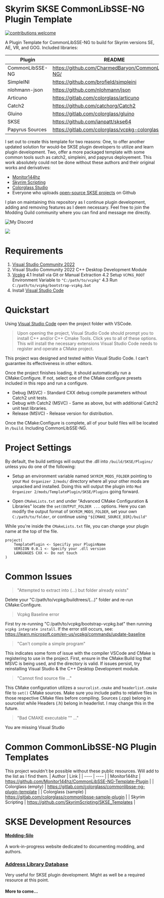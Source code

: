 # Skyrim SKSE CommonLibSSE-NG Plugin Template
[![contributions welcome](https://img.shields.io/badge/contributions-welcome-brightgreen.svg?style=flat)](https://github.com/Patchu1i/CommonLibSSE-NG-Template-Plugin/issues)

A Plugin Template for CommonLibSSE-NG to build for Skyrim versions SE, AE, VR, and GOG. Included libraries:

| Plugin | README |
| ------ | ------ |
| CommonLibSSE-NG | https://github.com/CharmedBaryon/CommonLibSSE-NG/ |
| SimpleINI | https://github.com/brofield/simpleini |
| nlohmann-json | https://github.com/nlohmann/json |
| Articuno | https://gitlab.com/colorglass/articuno |
| Catch2 | https://github.com/catchorg/Catch2 |
| Gluino | https://gitlab.com/colorglass/gluino |
| SKSE | https://github.com/ianpatt/skse64 |
| Papyrus Sources | https://gitlab.com/colorglass/vcpkg-colorglass | 

I set out to create this template for two reasons: One, to offer another updated solution for would-be SKSE plugin developers to utilize and learn plugin development. Two, offer a more packaged template with some common tools such as catch2, simpleini, and papyrus deployement. This work absolutely could not be done without these authors and their original works and derivatives:

* [Monitor144hz](https://github.com/Monitor144hz)
* [Skyrim Scripting](https://github.com/SkyrimScripting)
* [Colorglass Studio](https://gitlab.com/colorglass)
* Everyone who uploads [open-source SKSE projects](https://github.com/search?q=commonlibsse-ng&type=repositories) on Github

I plan on maintaining this repository as I continue plugin development, adding and removing features as I deem necessary. Feel free to join the Modding Guild community where you can find and message me directly.

![My Discord](https://discord-readme-badge.vercel.app/api?id=1226917994635202590)

[![](https://dcbadge.limes.pink/api/server/JeJTqCFJ?style=flat-square)](https://discord.gg/JeJTqCFJ)

# Requirements
1. [Visual Studio Community 2022](https://visualstudio.microsoft.com/)
2. Visual Studio Community 2022 C++ Desktop Development Module
3. [Vcpkg](https://github.com/microsoft/vcpkg)
4.1 Install via Git or Manual Extraction
4.2 Setup `VCPKG_ROOT` Environment Variable to `"C:/path/to/vcpkg"`
4.3 Run `C:/path/to/vcpkg/bootstrap-vcpkg.bat`
5. Install [Visual Studio Code](https://visualstudio.microsoft.com/)

# Quickstart
Using [Visual Studio Code](https://visualstudio.microsoft.com/) open the project folder with VSCode.
> Upon opening the project, Visual Studio Code should prompt you to install C++ and/or C++ Cmake Tools. Click yes to all of these options. This will install the necessary extensions Visual Studio Code needs to register and operate a CMake project.

This project was designed and tested within Visual Studio Code. I can't guarantee its effectiveness in other editors.

Once the project finishes loading, it should automatically run a CMake:Configure. If not, select one of the CMake configure presets included in this repo and run a configure.

* Debug (MSVC) - Standard CXX debug compile parameters without Catch2 unit tests.
* Debug with Catch2 (MSVC) - Same as above, but with additional Catch2 unit test libraries.
* Release (MSVC) - Release version for distribution.

Once the CMake:Configure is complete, all of your build files will be located in `/build`. Including CommonLibSSE-NG.

# Project Settings
By default, the build settings will output the .dll into `/build/SKSE/Plugins/` unless you do one of the following:
* Setup an environment variable named `SKYRIM_MODS_FOLDER` pointing to your `Mod Organizer 2/mods/` directory where all your other mods are unpacked and installed. Doing this will output the plugin into `Mod Organizer 2/mods/TemplatePlugin/SKSE/Plugins` going forward.

* Open `CMakeLists.txt` and under "Advanced CMake Configuration & Libraries" locate the `set(OUTPUT_FOLDER ...` options. Here you can modify the output format of `SKYRIM_MODS_FOLDER`, set your own `C:/path/to/folder`, or continue using `"${CMAKE_SOURCE_DIR}/build"`

While you're inside the `CMakeLists.txt` file, you can change your plugin name at the top of the file.
```
project(
    TemplatePlugin <- Specifiy your PluginName
    VERSION 0.0.1 <- Specify your .dll version
    LANGUAGES CXX <- Do not touch
)
```

# Common Issues
> "Attempted to extract into (...) but folder already exists"

 Delete your "C:/path/to/vcpkg/buildtrees/(...)" folder and re-run CMake:Configure.
 
> Vcpkg Baseline error

First try re-running "C:/path/to/vcpkg/bootstrap-vcpkg.bat" then running `vcpkg integrate install`.
If the error still occurs, see: https://learn.microsoft.com/en-us/vcpkg/commands/update-baseline

> "Can't compile a simple program"

This indicates some form of issue with the compiler VSCode and CMake is registering to use in the project. First, ensure in the CMake:Build log that MSVC is being used, and the directory is valid. If issues persist, try reinstalling Visual Studio & the C++ Desktop Development module. 

> "Cannot find source file ..."

This CMake configuration utilizes a `sourcelist.cmake` and `headerlist.cmake` file to `set()` CMake sources. Make sure you include paths to relative files in those respective CMake files before compiling. Sources (.cpp) belong in sourcelist while Headers (.h) belong in headerlist. I may change this in the future.

> "Bad CMAKE executable "" ..."

You are missing Visual Studio

# Common CommonLibSSE-NG Plugin Templates
This project wouldn't be possible without these public resources. Will add to the list as I find them.
| Author | Link |
| ---- | ---- |
| Monitor144hz | https://github.com/Monitor144hz/CommonLibSSE-NG-Template-Plugin |
| Colorglass (empty) | https://gitlab.com/colorglass/commonlibsse-ng-plugin-template |
| Colorglass (sample) | https://gitlab.com/colorglass/commonlibsse-sample-plugin |
| Skyrim Scripting | https://github.com/SkyrimScripting/SKSE_Templates |

# SKSE Development Resources

#### [Modding-Silo](https://modding-silo.com/)
A work-in-progress website dedicated to documenting modding, and authors.

### [Address Library Database](https://github.com/meh321/AddressLibraryDatabase)
Very useful for SKSE plugin development. Might as well be a required resource at this point.

#### More to come...